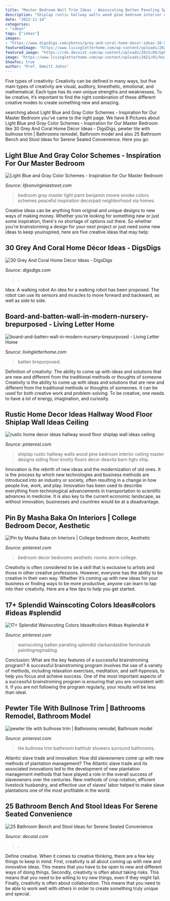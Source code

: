 ```yaml
---
title: "Master Bedroom Wall Trim Ideas : Wainscoting Batten Paneling Splendid Clarkandaldine Feminatalk Paintingreginablog"
description: "Shiplap rustic hallway walls wood pine bedroom interior ceiling master designs siding floor knotty floors decor deavita barn hgtv ship"
date: "2022-11-14"
categories:
- "ideas"
tags: ["ideas"]
images:
- "https://www.digsdigs.com/photos/grey-and-coral-home-decor-ideas-28-554x681.jpg"
featuredImage: "https://www.livingletterhome.com/wp-content/uploads/2021/01/board-and-batten-wall-in-modern-nursery-brepurposed.png"
featured_image: "https://cdn.decoist.com/wp-content/uploads/2015/09/Upholstered-ottoman-in-master-bathroom.jpg"
image: "https://www.livingletterhome.com/wp-content/uploads/2021/01/board-and-batten-wall-in-modern-nursery-brepurposed.png"
ShowToc: true
author: "Prof. Emmitt Johns"
---
```



Five types of creativity:
Creativity can be defined in many ways, but five main types of creativity are visual, auditory, kinesthetic, emotional, and mathematical. Each type has its own unique strengths and weaknesses. To be creative, it’s important to find the right combination of these different creative modes to create something new and amazing.

	

		
searching about Light Blue and Gray Color Schemes - Inspiration for Our Master Bedroom you've came to the right page. We have 8 Pictures about Light Blue and Gray Color Schemes - Inspiration for Our Master Bedroom like 30 Grey And Coral Home Décor Ideas - DigsDigs, pewter tile with bullnose trim | Bathrooms remodel, Bathroom model and also 25 Bathroom Bench and Stool Ideas for Serene Seated Convenience. Here you go:
		
    
## Light Blue And Gray Color Schemes - Inspiration For Our Master Bedroom

<img loading=lazy src="https://lifeonvirginiastreet.com/wp-content/uploads/2013/07/benjamin-moore-smoke.jpg" onerror="this.onerror=null;this.src='https://tse1.mm.bing.net/th?id=OIP.5APxFCj1mpJwiu3lT8bpVAAAAA&amp;pid=15.1';" alt="Light Blue and Gray Color Schemes - Inspiration for Our Master Bedroom">

_Source: lifeonvirginiastreet.com_

>bedroom gray master light paint benjamin moore smoke colors schemes peaceful inspiration decorpad neighborhood via homes. 

	

Creative ideas can be anything from original and unique designs to new ways of making money. Whether you're looking for something new or just some inspiration, there's no shortage of options out there. So whether you're brainstorming a design for your next project or just need some new ideas to keep youinspired, here are five creative ideas that may help: 

    
## 30 Grey And Coral Home Décor Ideas - DigsDigs

<img loading=lazy src="https://www.digsdigs.com/photos/grey-and-coral-home-decor-ideas-28-554x681.jpg" onerror="this.onerror=null;this.src='https://tse1.mm.bing.net/th?id=OIP.K5KcgHF5U9md7EQE4Dk2XgHaJG&amp;pid=15.1';" alt="30 Grey And Coral Home Décor Ideas - DigsDigs">

_Source: digsdigs.com_

>. 

	

Idea: A walking robot
An idea for a walking robot has been proposed. The robot can use its sensors and muscles to move forward and backward, as well as side to side.

    
## Board-and-batten-wall-in-modern-nursery-brepurposed - Living Letter Home

<img loading=lazy src="https://www.livingletterhome.com/wp-content/uploads/2021/01/board-and-batten-wall-in-modern-nursery-brepurposed.png" onerror="this.onerror=null;this.src='https://tse1.mm.bing.net/th?id=OIP.82UrTEFQJEX9rNQuU6wSVAHaLH&amp;pid=15.1';" alt="board-and-batten-wall-in-modern-nursery-brepurposed - Living Letter Home">

_Source: livingletterhome.com_

>batten brepurposed. 

	

Definition of creativity: The ability to come up with ideas and solutions that are new and different from the traditional methods or thoughts of someone
Creativity is the ability to come up with ideas and solutions that are new and different from the traditional methods or thoughts of someones. It can be used for both creative work and problem-solving. To be creative, one needs to have a lot of energy, imagination, and curiosity.

    
## Rustic Home Decor Ideas Hallway Wood Floor Shiplap Wall Ideas Ceiling

<img loading=lazy src="https://i.pinimg.com/736x/05/4a/cb/054acb69e740e4585523d780050e9d3f.jpg" onerror="this.onerror=null;this.src='https://tse3.mm.bing.net/th?id=OIP.uH60eZFP2wErpMhQyNz8pgHaLH&amp;pid=15.1';" alt="rustic home decor ideas hallway wood floor shiplap wall ideas ceiling">

_Source: pinterest.com_

>shiplap rustic hallway walls wood pine bedroom interior ceiling master designs siding floor knotty floors decor deavita barn hgtv ship. 

	

Innovation is the rebirth of new ideas and the modernization of old ones. It is the process by which new technologies and business methods are introduced into an industry or society, often resulting in a change in how people live, work, and play. Innovation has been used to describe everything from technological advancements in transportation to scientific advances in medicine. It is also key to the current economic landscape, as without innovation, businesses and countries would be at a disadvantage.

    
## Pin By Masha Baka On Interiors | College Bedroom Decor, Aesthetic

<img loading=lazy src="https://i.pinimg.com/736x/9e/91/f9/9e91f9026bd943973bfdd41149073e3a.jpg" onerror="this.onerror=null;this.src='https://tse1.mm.bing.net/th?id=OIP.s1TFpQAx1SvRRKebXnv5hwHaNL&amp;pid=15.1';" alt="Pin by Masha Baka on Interiors | College bedroom decor, Aesthetic">

_Source: pinterest.com_

>bedroom decor bedrooms aesthetic rooms dorm college. 

	

Creativity is often considered to be a skill that is exclusive to artists and those in other creative professions. However, everyone has the ability to be creative in their own way. Whether it’s coming up with new ideas for your business or finding ways to be more productive, anyone can learn to tap into their creativity. Here are a few tips to help you get started.

    
## 17+ Splendid Wainscoting Colors Ideas#colors #ideas #splendid #

<img loading=lazy src="https://i.pinimg.com/736x/f9/ca/03/f9ca0378fc0b54bb9484eb7e84d45a65.jpg" onerror="this.onerror=null;this.src='https://tse4.mm.bing.net/th?id=OIP.ySZupYMFYH3gn1bvpJmNHwHaJ3&amp;pid=15.1';" alt="17+ Splendid Wainscoting Colors Ideas#colors #ideas #splendid #">

_Source: pinterest.com_

>wainscoting batten paneling splendid clarkandaldine feminatalk paintingreginablog. 

	

Conclusion: What are the key features of a successful brainstroming program?
A successful brainstroming program involves the use of a variety of methods, including relaxation exercises, meditation, and self-hypnosis, to help you focus and achieve success. One of the most important aspects of a successful brainstroming program is ensuring that you are consistent with it. If you are not following the program regularly, your results will be less than ideal.

    
## Pewter Tile With Bullnose Trim | Bathrooms Remodel, Bathroom Model

<img loading=lazy src="https://i.pinimg.com/736x/19/00/39/190039d9066351347cbab9e3a1909df5.jpg" onerror="this.onerror=null;this.src='https://tse4.mm.bing.net/th?id=OIP.mtD58XJA5rsu3bVPYIVIgQHaJ4&amp;pid=15.1';" alt="pewter tile with bullnose trim | Bathrooms remodel, Bathroom model">

_Source: pinterest.com_

>tile bullnose trim bathroom bathtub showers surround bathrooms. 

	

Atlantic slave trade and innovation: How did slaveowners come up with new methods of plantation management?
The Atlantic slave trade and its associated innovations led to the development of new plantation management methods that have played a role in the overall success of slaveowners over the centuries. New methods of crop rotation, efficient livestock husbandry, and effective use of slaves’ labor helped to make slave plantations one of the most profitable in the world.

    
## 25 Bathroom Bench And Stool Ideas For Serene Seated Convenience

<img loading=lazy src="https://cdn.decoist.com/wp-content/uploads/2015/09/Upholstered-ottoman-in-master-bathroom.jpg" onerror="this.onerror=null;this.src='https://tse3.mm.bing.net/th?id=OIP.Ma5sKiaPOCOYLzuFwLV0OQHaJ3&amp;pid=15.1';" alt="25 Bathroom Bench and Stool Ideas for Serene Seated Convenience">

_Source: decoist.com_

>. 

	

Define creative.
When it comes to creative thinking, there are a few key things to keep in mind. First, creativity is all about coming up with new and innovative ideas. This means that you have to be open to new and different ways of doing things. Secondly, creativity is often about taking risks. This means that you need to be willing to try new things, even if they might fail. Finally, creativity is often about collaboration. This means that you need to be able to work well with others in order to create something truly unique and special.

